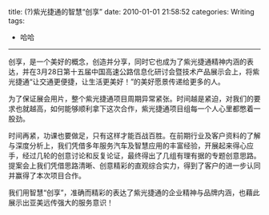 title: (?)紫光捷通的智慧“创享”
date: 2010-01-01 21:58:52
categories: Writing
tags:
 - 哈哈
---

创享，是一个美好的概念，创造并分享，同时它也成为了紫光捷通精神内涵的表达，并在3月28日第十五届中国高速公路信息化研讨会暨技术产品展示会上，将紫光捷通“让交通更便捷，让生活更美好！”的美好愿景传递给更多的人。

为了保证展会用片，整个紫光捷通项目周期异常紧张。时间越是紧迫，对我们的要求也就越高，如何能够顺利拿下这次合作，紫光捷通项目组每一个人心里都憋着一股劲。

时间再紧，功课也要做足，只有这样才能百战百胜。在前期行业及客户资料的了解与深度分析上，我们凭借多年服务汽车及智慧应用的丰富经验，开展起来得心应手，经过几轮的创意讨论和反复论证，最终得出了几组有理有据的专题创意思路。提案会上我们凭借思路清晰、创意精彩的直观综合实力，得到了客户的进一步认同并赢得了本次项目合作。

我们用智慧“创享”，准确而精彩的表达了紫光捷通的企业精神与品牌内涵，也藉此展示出亚美远传强大的服务意识！
